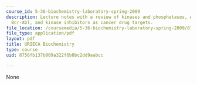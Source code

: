 ```yaml
---
course_id: 5-36-biochemistry-laboratory-spring-2009
description: Lecture notes with a review of kinases and phosphatases, Abl kinase and
  Bcr-Abl, and kinase inhibitors as cancer drug targets.
file_location: /coursemedia/5-36-biochemistry-laboratory-spring-2009/8756fb137b009a322f6b8bc2dd9aabcc_Slides1.pdf
file_type: application/pdf
layout: pdf
title: URIECA Biochemistry
type: course
uid: 8756fb137b009a322f6b8bc2dd9aabcc

---
```

None